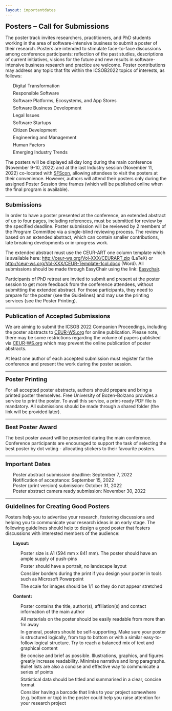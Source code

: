 ```yaml
---
layout: importantdates
---
```


<b style="font-size: 22px" id="CallForResearchPapers">Posters – Call for Submissions</b>

The poster track invites researchers, practitioners, and PhD students working in the area of software-intensive business to submit a poster of their research. Posters are intended to stimulate face-to-face discussions among conference participants: reflection of the past studies, descriptions of current initiatives, visions for the future and new results in software-intensive business research and practice are welcome. Poster contributions may address any topic that fits within the ICSOB2022 topics of interests, as follows:

<ul style="list-style: none;">
<li style="margin-bottom: 6px">Digital Transformation</li>
<li style="margin-bottom: 6px">Responsible Software</li>
<li style="margin-bottom: 6px">Software Platforms, Ecosystems, and App Stores</li>
<li style="margin-bottom: 6px">Software Business Development</li>
<li style="margin-bottom: 6px">Legal Issues</li>
<li style="margin-bottom: 6px">Software Startups</li>
<li style="margin-bottom: 6px">Citizen Development</li>
<li style="margin-bottom: 6px">Engineering and Management</li>
<li style="margin-bottom: 6px">Human Factors</li>
<li style="margin-bottom: 6px">Emerging Industry Trends</li>
</ul>

The posters will be displayed all day long during the main conference (November 9-10, 2022) and at the last Industry session (November 11, 2022) co-located with <a href="sfscon.it">SFScon</a>, allowing attendees to visit the posters at their convenience. However, authors will attend their posters only during the assigned Poster Session time frames (which will be published online when the final program is available).

<hr>
<p>
<b style="font-size: 18px">Submissions</b></p>
In order to have a poster presented at the conference,  an extended abstract of up to four pages, including references, must be submitted for review by the specified deadline.  Poster submission will be reviewed by 2 members of the Program Committee via a single-blind reviewing process. The review is based on an extended abstract, which can contain smaller contributions, late breaking developments or in-progress work.
 
The extended abstract must use the CEUR-ART one column template which is available here: <a href="http://ceur-ws.org/Vol-XXX/CEURART.zip" target="_blank">http://ceur-ws.org/Vol-XXX/CEURART.zip</a> (LaTeX) or <a href="http://ceur-ws.org/Vol-XXX/CEUR-Template-1col.docx" target="_blank">http://ceur-ws.org/Vol-XXX/CEUR-Template-1col.docx</a> (Word). All submissions should be made through EasyChair using the link: <a href="https://easychair.org/conferences/?conf=icsob2022" target="_blank">Easychair</a>.

Participants of PhD retreat are invited to submit and present at the poster session to get more feedback from the conference attendees, without submitting the extended abstract. For those participants, they need to prepare for the poster (see the Guidelines) and may use the printing services (see the Poster Printing).

<hr>
<p>
<b style="font-size: 18px">Publication of Accepted Submissions
</b></p>
We are aiming to submit the ICSOB 2022 Companion Proceedings, including the poster abstracts to <a href="http://ceur-ws.org/" target="_blank">CEUR-WS.org</a> for online publication. Please note, there may be some restrictions regarding the volume of papers published via <a href="http://ceur-ws.org/" target="_blank">CEUR-WS.org</a> which may prevent the online publication of poster abstracts.

At least one author of each accepted submission must register for the conference and present the work during the poster session.

<hr>
<p>
<b style="font-size: 18px">Poster Printing
</b></p>
For all accepted poster abstracts, authors should prepare and bring a printed poster themselves. Free University of Bozen-Bolzano provides a service to print the poster. To avail this service, a print-ready PDF file is mandatory. All submissions should be made through a shared folder (the link will be provided later).
<hr>
<p>
<b style="font-size: 18px">Best Poster Award
</b></p>
The best poster award will be presented during the main conference. Conference participants are encouraged to support the task of selecting the best poster by dot voting - allocating stickers to their favourite posters.
<hr>
<p>
<b style="font-size: 18px">Important Dates
</b></p>
<ul style="list-style: none;">
<li>Poster abstract submission deadline: September 7, 2022
</li>
<li>Notification of acceptance: September 15, 2022
</li>
<li>Poster (print version) submission: October 31, 2022
</li>
<li>Poster abstract camera ready submission: November 30, 2022
</li>
</ul>
<hr>
<p>
<b style="font-size: 18px">Guidelines for Creating Good Posters
</b></p>
Posters help you to advertise your research, fostering discussions and helping you to communicate your research ideas in an early stage. The following guidelines should help to design a good poster that fosters discussions with interested members of the audience:
<ul style="list-style: none;">
<li><b>Layout:</b></li>
    <ul style="list-style: none;">
    <li style="margin-bottom: 6px">Poster size is A1 (594 mm x 841 mm). The poster should have an ample supply of push-pins
</li>
    <li style="margin-bottom: 6px">Poster should have a portrait, no landscape layout
</li>
    <li style="margin-bottom: 6px">Consider borders during the print if you design your poster in tools such as Microsoft Powerpoint
</li>
    <li style="margin-bottom: 6px">The scale for images should be 1/1 so they do not appear stretched</li>
    </ul>
</ul>
<ul style="list-style: none;">
<li><b>Content:</b></li>
    <ul style="list-style: none;">
    <li style="margin-bottom: 6px">Poster contains the title, author(s), affiliation(s) and contact information of the main author
</li>
    <li style="margin-bottom: 6px">All materials on the poster should be easily readable from more than 1m away
</li>
    <li style="margin-bottom: 6px">In general, posters should be self-supporting. Make sure your poster is structured logically, from top to bottom or with a similar easy-to-follow logical structure. Try to reach a balanced mix of text and graphical content
</li>
    <li style="margin-bottom: 6px">Be concise and brief as possible. Illustrations, graphics, and figures greatly increase readability. Minimise narrative and long paragraphs. Bullet lists are also a concise and effective way to communicate a series of points</li>
    <li style="margin-bottom: 6px">Statistical data should be titled and summarised in a clear, concise format
</li>
    <li style="margin-bottom: 6px">Consider having a barcode that links to your project somewhere (e.g. bottom or top) in the poster could help you raise attention for your research project</li>
    </ul>
</ul>
